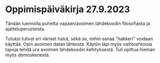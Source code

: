 # Oppimispäiväkirja 27.9.2023

Tänään luennolla puhetta vapaan/avoimen lähdekoodin filosofiasta ja ajatteluperusteista. 

Tutuksi tulivat eri väriset hatut, sekä se, mihin sanaa "hakkeri" voidaan käyttää.
Opin avoimen datan lähteistä.
Käytiin läpi myös vaihtoehtoisia tapoja tehdä ura avoimen lähdekoodin kehityksestä.
Tuli opittua hieman myös demoskenestä.
